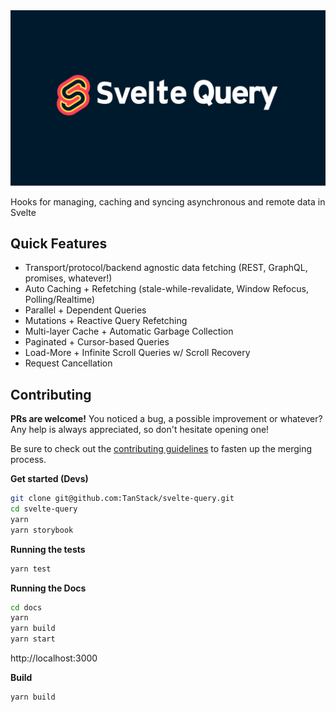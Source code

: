 <img src="./docs/src/images/svelte-query-og.png" />

Hooks for managing, caching and syncing asynchronous and remote data in Svelte

## Quick Features

- Transport/protocol/backend agnostic data fetching (REST, GraphQL, promises, whatever!)
- Auto Caching + Refetching (stale-while-revalidate, Window Refocus, Polling/Realtime)
- Parallel + Dependent Queries
- Mutations + Reactive Query Refetching
- Multi-layer Cache + Automatic Garbage Collection
- Paginated + Cursor-based Queries
- Load-More + Infinite Scroll Queries w/ Scroll Recovery
- Request Cancellation


## Contributing

**PRs are welcome!**
You noticed a bug, a possible improvement or whatever?
Any help is always appreciated, so don't hesitate opening one!

Be sure to check out the [contributing guidelines](CONTRIBUTING.md) to fasten
up the merging process.

**Get started (Devs)**

```bash
git clone git@github.com:TanStack/svelte-query.git
cd svelte-query
yarn
yarn storybook
```

**Running the tests**

```bash
yarn test
```

**Running the Docs**

```bash
cd docs
yarn
yarn build
yarn start
```
http://localhost:3000

**Build**

```bash
yarn build
```
